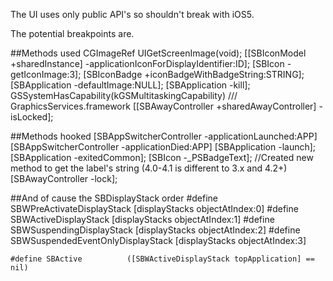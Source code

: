 The UI uses only public API's so shouldn't break with iOS5.

The potential breakpoints are.

##Methods used
    CGImageRef UIGetScreenImage(void);
    [[SBIconModel +sharedInstance] -applicationIconForDisplayIdentifier:ID];
    [SBIcon -getIconImage:3];
    [SBIconBadge +iconBadgeWithBadgeString:STRING];
    [SBApplication -defaultImage:NULL];
    [SBApplication -kill];
    GSSystemHasCapability(kGSMultitaskingCapability)     /// GraphicsServices.framework
    [[SBAwayController +sharedAwayController] -isLocked];

##Methods hooked
    [SBAppSwitcherController -applicationLaunched:APP]
    [SBAppSwitcherController -applicationDied:APP]
    [SBApplication -launch];
    [SBApplication -exitedCommon];
    [SBIcon -_PSBadgeText];    //Created new method to get the label's string (4.0-4.1 is different to 3.x and 4.2+)
    [SBAwayController -lock];

##And of cause the SBDisplayStack order
    #define SBWPreActivateDisplayStack        [displayStacks objectAtIndex:0]
    #define SBWActiveDisplayStack             [displayStacks objectAtIndex:1]
    #define SBWSuspendingDisplayStack         [displayStacks objectAtIndex:2]
    #define SBWSuspendedEventOnlyDisplayStack [displayStacks objectAtIndex:3]
    
    #define SBActive          ([SBWActiveDisplayStack topApplication] == nil)
